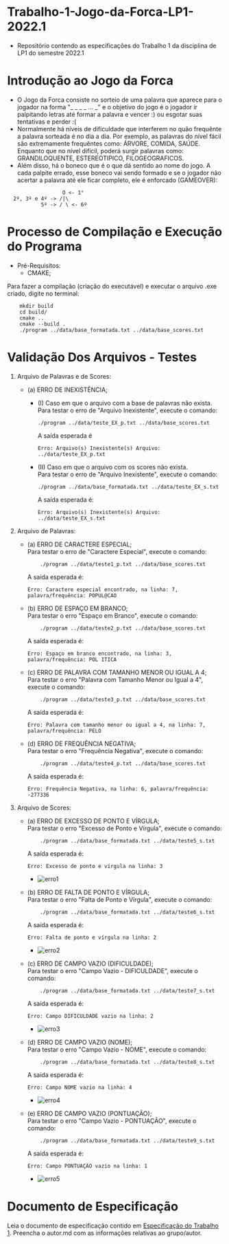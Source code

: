# Trabalho-1-Jogo-da-Forca-LP1-2022.1
* Repositório contendo as especificações do Trabalho 1 da disciplina de LP1 do semestre 2022.1
# Introdução ao Jogo da Forca
* O Jogo da Forca consiste no sorteio de uma palavra que aparece para o jogador na forma "_ _ _ _ ... _" e o objetivo do jogo é o jogador ir palpitando letras até formar a palavra e vencer :) ou esgotar suas tentativas e perder :(
* Normalmente há níveis de dificuldade que interferem no quão frequênte a palavra sorteada é no dia a dia. Por exemplo, as palavras do nível fácil são extremamente frequêntes como: ÁRVORE, COMIDA, SAÚDE. Enquanto que no nível dificil, poderá surgir palavras como: GRANDILOQUENTE, ESTEREOTIPICO, FILOGEOGRAFICOS.
* Além disso, há o boneco que é o que dá sentido ao nome do jogo. A cada palpite errado, esse boneco vai sendo formado e se o jogador não acertar a palavra até ele ficar completo, ele é enforcado (GAMEOVER):
```
                  O <- 1°
  2º, 3º e 4º -> /|\
           5º -> / \ <- 6º 
```
# Processo de Compilação e Execução do Programa
* Pré-Requisitos:
    - CMAKE; <br />

Para fazer a compilação (criação do executável) e executar o arquivo .exe criado, digite no terminal: <br />
```
    mkdir build
    cd build/
    cmake ..
    cmake --build .
    ./program ../data/base_formatada.txt ../data/base_scores.txt
```
# Validação Dos Arquivos - Testes

1. Arquivo de Palavras e de Scores:
    - (a) ERRO DE INEXISTÊNCIA;  <br />
        - (I) Caso em que o arquivo com a base de palavras não exista.  <br />
            Para testar o erro de "Arquivo Inexistente", execute o comando:
            ```
            ./program ../data/teste_EX_p.txt ../data/base_scores.txt
            ```
            A saída esperada é
            ```
            Erro: Arquivo(s) Inexistente(s) Arquivo: ../data/teste_EX_p.txt
            ```

        - (II) Caso em que o arquivo com os scores não exista.  <br />
            Para testar o erro de "Arquivo Inexistente", execute o comando:
            ```
            ./program ../data/base_formatada.txt ../data/teste_EX_s.txt
            ```
            A saída esperada é:
            ```
            Erro: Arquivo(s) Inexistente(s) Arquivo: ../data/teste_EX_s.txt
            ```
       
2. Arquivo de Palavras:
    - (a) ERRO DE CARACTERE ESPECIAL; <br />
        Para testar o erro de "Caractere Especial", execute o comando:
        ```
            ./program ../data/teste1_p.txt ../data/base_scores.txt
        ```
        A saída esperada é:
         ```
         Erro: Caractere especial encontrado, na linha: 7, palavra/frequência: POPUL@CAO
         ```

    - (b) ERRO DE ESPAÇO EM BRANCO; <br />
        Para testar o erro "Espaço em Branco", execute o comando:
        ```
            ./program ../data/teste2_p.txt ../data/base_scores.txt
        ```
        A saída esperada é:
         ```
         Erro: Espaço em branco encontrado, na linha: 3, palavra/frequência: POL ITICA
         ```

    - (c) ERRO DE PALAVRA COM TAMANHO MENOR OU IGUAL A 4; <br />
        Para testar o erro "Palavra com Tamanho Menor ou Igual a 4", execute o comando:
        ```
            ./program ../data/teste3_p.txt ../data/base_scores.txt
        ```
        A saída esperada é:
        ```
        Erro: Palavra com tamanho menor ou igual a 4, na linha: 7, palavra/frequência: PELO
        ```


    - (d) ERRO DE FREQUÊNCIA NEGATIVA; <br />
        Para testar o erro "Frequência Negativa", execute o comando:
        ```
            ./program ../data/teste4_p.txt ../data/base_scores.txt
        ```
        A saída esperada é:
        ```
        Erro: Frequência Negativa, na linha: 6, palavra/frequência: -277336
        ```

3. Arquivo de Scores:  
    - (a) ERRO DE EXCESSO DE PONTO E VÍRGULA; <br />
        Para testar o erro "Excesso de Ponto e Vírgula", execute o comando:
        ```
            ./program ../data/base_formatada.txt ../data/teste5_s.txt
        ```
        A saída esperada é:

        ```
        Erro: Excesso de ponto e vírgula na linha: 3
        ```
        - ![erro1](https://user-images.githubusercontent.com/82531511/166151162-7e764e26-7b3b-45b8-9503-b02bc543c325.jpeg)


    - (b) ERRO DE FALTA DE PONTO E VÍRGULA; <br />
        Para testar o erro "Falta de Ponto e Vírgula", execute o comando:
        ```
            ./program ../data/base_formatada.txt ../data/teste6_s.txt
        ```
        A saída esperada é:

        ```
        Erro: Falta de ponto e vírgula na linha: 2
        ```
        - ![erro2](https://user-images.githubusercontent.com/82531511/166151195-82af3846-00ff-4f16-8969-10de2995e33b.jpeg)

    - (c) ERRO DE CAMPO VAZIO (DIFICULDADE); <br />
        Para testar o erro "Campo Vazio - DIFICULDADE", execute o comando:
        ```
            ./program ../data/base_formatada.txt ../data/teste7_s.txt
        ```
        A saída esperada é:

        ```
        Erro: Campo DIFICULDADE vazio na linha: 2
        ```
        - ![erro3](https://user-images.githubusercontent.com/82531511/166151236-d1260a54-53fd-4f90-854a-1d97e9e37ebf.jpg)
        

    - (d) ERRO DE CAMPO VAZIO (NOME); <br />
        Para testar o erro "Campo Vazio - NOME", execute o comando:
        ```
            ./program ../data/base_formatada.txt ../data/teste8_s.txt
        ```
        A saída esperada é:
        ```
        Erro: Campo NOME vazio na linha: 4
        ```
        - ![erro4](https://user-images.githubusercontent.com/82531511/166151275-413c01f1-c989-4b1d-957f-781b5ebb0a13.jpg)
        
    - (e) ERRO DE CAMPO VAZIO (PONTUAÇÃO); <br />
        Para testar o erro "Campo Vazio - PONTUAÇÃO", execute o comando:
        ```
            ./program ../data/base_formatada.txt ../data/teste9_s.txt
        ```
        A saída esperada é:
        ```
        Erro: Campo PONTUAÇÃO vazio na linha: 1
        ```
        - ![erro5](https://user-images.githubusercontent.com/82531511/166151311-2cd6b73b-3c01-4477-89ce-e01d12bcf6a3.jpg)


# Documento de Especificação

Leia o documento de especificação contido em [Especificação do Trabalho 1](https://docs.google.com/document/d/1aa51VNLQ_jpZaEuGkMz2KE8feAkE48-TENZ9eqn48nk/edit?usp=sharing). Preencha o autor.md com as informações relativas ao grupo/autor.
